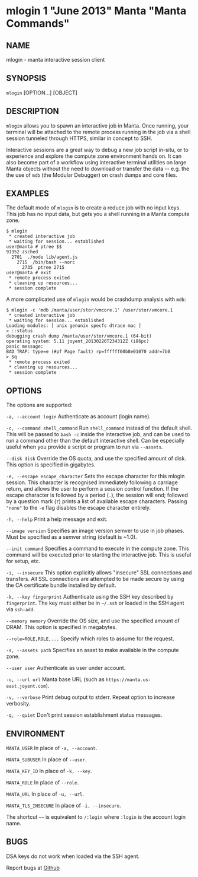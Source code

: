 mlogin 1 "June 2013" Manta "Manta Commands"
===========================================

NAME
----

mlogin - manta interactive session client

SYNOPSIS
--------

`mlogin` [OPTION...] [OBJECT]

DESCRIPTION
-----------

`mlogin` allows you to spawn an interactive job in Manta. Once running, your
terminal will be attached to the remote process running in the job via a shell
session tunneled through HTTPS, similar in concept to SSH.

Interactive sessions are a great way to debug a new job script in-situ, or to
experience and explore the compute zone environment hands on.  It can also
become part of a workflow using interactive terminal utilities on large Manta
objects without the need to download or transfer the data -- e.g. the the use
of `mdb` (the Modular Debugger) on crash dumps and core files.

EXAMPLES
--------

The default mode of `mlogin` is to create a reduce job with no input keys.  This
job has no input data, but gets you a shell running in a Manta compute zone.

    $ mlogin
     * created interactive job
     * waiting for session... established
    user@manta # ptree $$
    91352 zsched
      2701  ./node lib/agent.js
        2715  /bin/bash --norc
          2735  ptree 2715
    user@manta # exit
     * remote process exited
     * cleaning up resources...
     * session complete

A more complicated use of `mlogin` would be crashdump analysis with `mdb`:

    $ mlogin -c 'mdb /manta/user/stor/vmcore.1' /user/stor/vmcore.1
     * created interactive job
     * waiting for session... established
    Loading modules: [ unix genunix specfs dtrace mac ]
    > ::status
    debugging crash dump /manta/user/stor/vmcore.1 (64-bit)
    operating system: 5.11 joyent_20130226T234312Z (i86pc)
    panic message:
    BAD TRAP: type=e (#pf Page fault) rp=ffffff00b8e01070 addr=7b0
    > $q
     * remote process exited
     * cleaning up resources...
     * session complete

OPTIONS
-------

The options are supported:

`-a, --account login`
  Authenticate as account (login name).

`-c, --command shell_command`
  Run `shell_command` instead of the default shell. This will be passed to
  `bash -c` inside the interactive job, and can be used to run a command
  other than the default interactive shell.  Can be especially useful when
  you provide a script or program to run via `--assets`.

`--disk disk`
  Override the OS quota, and use the specified amount of disk.
  This option is specified in gigabytes.

`-e, --escape escape_character`
  Sets the escape character for this mlogin session.  This character is
  recognised immediately following a carriage return, and allows the user
  to perform a session control function.  If the escape character is
  followed by a period (`.`), the session will end; followed by a
  question mark (`?`) prints a list of available escape characters.
  Passing `"none"` to the `-e` flag disables the escape character entirely.

`-h, --help`
  Print a help message and exit.

`--image version`
  Specifies an image version semver to use in job phases.  Must be specified as
  a semver string (default is ~1.0).

`--init command`
  Specifies a command to execute in the compute zone.  This command will be
  executed prior to starting the interactive job.  This is useful for setup,
  etc.

`-i, --insecure`
  This option explicitly allows "insecure" SSL connections and transfers.  All
  SSL connections are attempted to be made secure by using the CA certificate
  bundle installed by default.

`-k, --key fingerprint`
  Authenticate using the SSH key described by `fingerprint`.  The key must
  either be in `~/.ssh` or loaded in the SSH agent via `ssh-add`.

`--memory memory`
  Override the OS size, and use the specified amount of DRAM.
  This option is specified in megabytes.

`--role=ROLE,ROLE,...`
  Specify which roles to assume for the request.

`-s, --assets path`
  Specifies an asset to make available in the compute zone.

`--user user`
  Authenticate as user under account.

`-u, --url url`
  Manta base URL (such as `https://manta.us-east.joyent.com`).

`-v, --verbose`
  Print debug output to stderr.  Repeat option to increase verbosity.

`-q, --quiet`
  Don't print session establishment status messages.

ENVIRONMENT
-----------

`MANTA_USER`
  In place of `-a, --account`.

`MANTA_SUBUSER`
  In place of `--user`.

`MANTA_KEY_ID`
  In place of `-k, --key`.

`MANTA_ROLE`
  In place of `--role`.

`MANTA_URL`
  In place of `-u, --url`.

`MANTA_TLS_INSECURE`
  In place of `-i, --insecure`.

The shortcut `~~` is equivalent to `/:login`
where `:login` is the account login name.

BUGS
----

DSA keys do not work when loaded via the SSH agent.

Report bugs at [Github](https://github.com/joyent/node-manta/issues)
